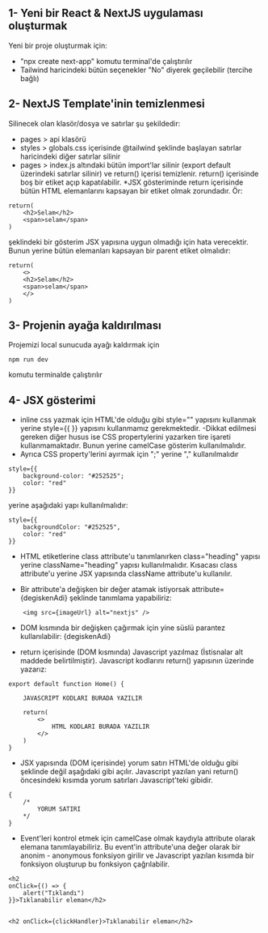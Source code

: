 ## 1- Yeni bir React & NextJS uygulaması oluşturmak

Yeni bir proje oluşturmak için:

- "npx create next-app" komutu terminal'de çalıştırılır
- Tailwind haricindeki bütün seçenekler "No" diyerek geçilebilir (tercihe bağlı)

## 2- NextJS Template'inin temizlenmesi

Silinecek olan klasör/dosya ve satırlar şu şekildedir:

- pages > api klasörü
- styles > globals.css içerisinde @tailwind şeklinde başlayan satırlar haricindeki diğer satırlar silinir
- pages > index.js altındaki bütün import'lar silinir (export default üzerindeki satırlar silinir) ve return() içerisi temizlenir. return() içerisinde boş bir etiket açıp kapatılabilir.
  \*JSX gösteriminde return içerisinde bütün HTML elemanlarını kapsayan bir etiket olmak zorundadır. Ör:

```
return(
    <h2>Selam</h2>
    <span>selam</span>
)
```

şeklindeki bir gösterim JSX yapısına uygun olmadığı için hata verecektir. Bunun yerine bütün elemanları kapsayan bir parent etiket olmalıdır:

```
return(
    <>
    <h2>Selam</h2>
    <span>selam</span>
    </>
)
```

## 3- Projenin ayağa kaldırılması

Projemizi local sunucuda ayağı kaldırmak için

```
npm run dev
```

komutu terminalde çalıştırılır

## 4- JSX gösterimi

- inline css yazmak için HTML'de olduğu gibi style="" yapısını kullanmak yerine style={{ }} yapısını kullanmamız gerekmektedir.
  -Dikkat edilmesi gereken diğer husus ise CSS propertylerini yazarken tire işareti kullanmamaktadır. Bunun yerine camelCase gösterim kullanılmalıdır.
- Ayrıca CSS property'lerini ayırmak için ";" yerine "," kullanılmalıdır

```
style={{
    background-color: "#252525";
    color: "red"
}}

```

yerine aşağıdaki yapı kullanılmalıdır:

```
style={{
    backgroundColor: "#252525",
    color: "red"
}}
```

- HTML etiketlerine class attribute'u tanımlanırken class="heading" yapısı yerine className="heading" yapısı kullanılmalıdır. Kısacası class attribute'u yerine JSX yapısında className attribute'u kullanılır.

- Bir attribute'a değişken bir değer atamak istiyorsak attribute={degiskenAdi} şeklinde tanımlama yapabiliriz:

```
    <img src={imageUrl} alt="nextjs" />
```

- DOM kısmında bir değişken çağırmak için yine süslü parantez kullanılabilir: {degiskenAdi}

- return içerisinde (DOM kısmında) Javascript yazılmaz (İstisnalar alt maddede belirtilmiştir). Javascript kodlarını return() yapısının üzerinde yazarız:

```
export default function Home() {

    JAVASCRIPT KODLARI BURADA YAZILIR

    return(
        <>
            HTML KODLARI BURADA YAZILIR
        </>
    )
}
```

- JSX yapısında (DOM içerisinde) yorum satırı HTML'de olduğu gibi <!-- COMMENT --> şeklinde değil aşağıdaki gibi açılır. Javascript yazılan yani return() öncesindeki kısımda yorum satırları Javascript'teki gibidir.

```
{
    /*
        YORUM SATIRI
    */
}
```

- Event'leri kontrol etmek için camelCase olmak kaydıyla attribute olarak elemana tanımlayabiliriz. Bu event'in attribute'una değer olarak bir anonim - anonymous fonksiyon girilir ve Javascript yazılan kısımda bir fonksiyon oluşturup bu fonksiyon çağrılabilir.

```
<h2
onClick={() => {
    alert("Tıklandı")
}}>Tıklanabilir eleman</h2>


<h2 onClick={clickHandler}>Tıklanabilir eleman</h2>
```

